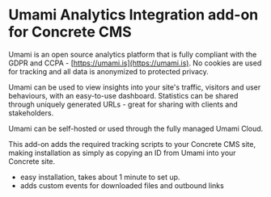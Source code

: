 # Umami Analytics Integration add-on for Concrete CMS

Umami is an open source analytics platform that is fully compliant with the GDPR and CCPA - [https://umami.is](https://umami.is).
No cookies are used for tracking and all data is anonymized to protected privacy.

Umami can be used to view insights into your site's traffic, visitors and user behaviours, with an easy-to-use dashboard.
Statistics can be shared through uniquely generated URLs - great for sharing with clients and stakeholders. 

Umami can be self-hosted or used through the fully managed Umami Cloud.

This add-on adds the required tracking scripts to your Concrete CMS site, making installation as simply as copying an ID from Umami into your Concrete site.

- easy installation, takes about 1 minute to set up. 
- adds custom events for downloaded files and outbound links

